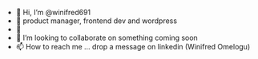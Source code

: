 - 👋 Hi, I’m @winifred691
- 👀 product manager, frontend dev and wordpress
- 🌱 
- 💞️ I’m looking to collaborate on something coming soon
- 📫 How to reach me ... drop a message on linkedin (Winifred Omelogu)

<!---
winifred691/winifred691 is a ✨ special ✨ repository because its `README.md` (this file) appears on your GitHub profile.
You can click the Preview link to take a look at your changes.
--->
